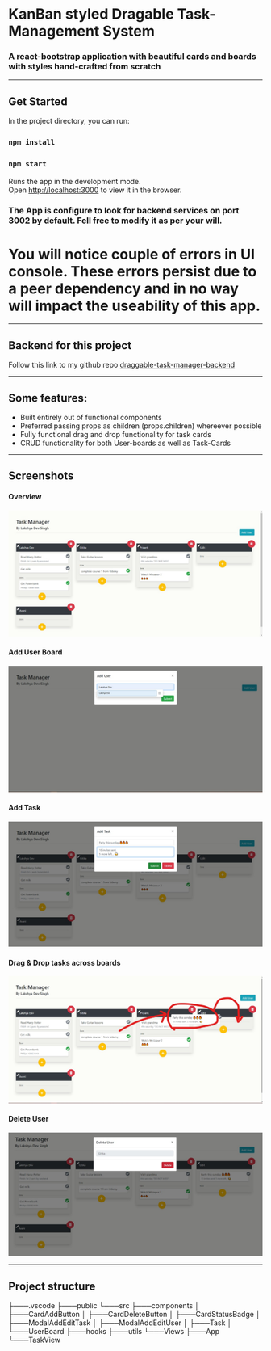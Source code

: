 # KanBan styled Dragable Task-Management System
### A react-bootstrap application with beautiful cards and boards with styles hand-crafted from scratch
---

## Get Started

In the project directory, you can run:

### `npm install`
### `npm start`

Runs the app in the development mode.\
Open [http://localhost:3000](http://localhost:3000) to view it in the browser.

### The App is configure to look for backend services on port 3002 by default. Fell free to modify it as per your will.
# You will notice couple of errors in UI console. These errors persist due to a peer dependency and in no way will impact the useability of this app.
---
## Backend for this project

Follow this link to my github repo [draggable-task-manager-backend](https://github.com/lakshyads/dragable-task-manager-backend) 

---
## Some features:

- Built entirely out of functional components
- Preferred passing props as children (props.children) whereever possible
- Fully functional drag and drop functionality for task cards
- CRUD functionality for both User-boards as well as Task-Cards
---
## Screenshots

#### Overview
![Overview](https://github.com/lakshyads/draggable-task-manager-frontend/blob/master/src/assets/img/overview.jpeg)
#### Add User Board
![Add User](https://github.com/lakshyads/draggable-task-manager-frontend/blob/master/src/assets/img/addUser.jpeg)
#### Add Task
![Add Task](https://github.com/lakshyads/draggable-task-manager-frontend/blob/master/src/assets/img/addTask.jpeg)
#### Drag & Drop tasks across boards
![Drag & Drop](https://github.com/lakshyads/draggable-task-manager-frontend/blob/master/src/assets/img/dnd.jpeg)
#### Delete User
![Delete User](https://github.com/lakshyads/draggable-task-manager-frontend/blob/master/src/assets/img/deleteUser.jpeg)

---
## Project structure

├───.vscode
├───public
└───src
    ├───components
    │   ├───CardAddButton
    │   ├───CardDeleteButton
    │   ├───CardStatusBadge
    │   ├───ModalAddEditTask
    │   ├───ModalAddEditUser
    │   ├───Task
    │   └───UserBoard
    ├───hooks
    ├───utils
    └───Views
        ├───App
        └───TaskView

